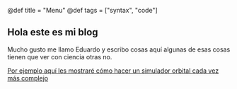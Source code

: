 @def title = "Menu"
@def tags = ["syntax", "code"]

## Hola este es mi blog

Mucho gusto me llamo Eduardo y escribo cosas aquí algunas de esas cosas tienen que ver con ciencia otras no.

[Por ejemplo aquí les mostraré cómo hacer un simulador orbital cada vez más complejo](/posts/orbital)